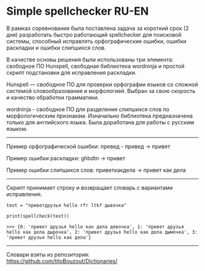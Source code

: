 # Simple spellchecker RU-EN

В рамках соревнования была поставлена задача за короткий срок (2 дня) разработать быстро работающий spellchecker для поисковой системы, способный исправлять орфографические ошибки, ошибки раскладки и ошибки слипшихся слов.

В качестве основы решения были использованы три элемента: свободное ПО Hunspell, свободная библиотека wordninja и простой скрипт подстановки для исправления раскладки.

Hunspell — свободное ПО для проверки орфографии языков со сложной системой словообразования и морфологией. Выбран за свою скорость и качество обработки грамматики.

wordninja - свободное ПО для разделения слипшихся слов по морфологическим признакам. Изначально библиотека предназначена только для английского языка. Была доработана для работы с русским языком.


---

Пример орфографической ошибки: превед - привед -> привет

Пример ошибки раскладки: ghbdtn -> привет

Пример ошибки слипшихся слов: приветкакдела -> привет как дела


---

Скрипт принимает строку и возвращает словарь с вариантами исправления.

```
text = "приветдрузья hello rfr ltkf дывочка"

print(spellcheck(text))

>>> {0: 'привет друзья hello как дела девочка', 1: 'привет друзья hello как дела дырочка', 2: 'привет друзья hello как дела дымочка', 3: 'привет друзья hello как дела'}
```


---

Словари взяты из репозитория: https://github.com/titoBouzout/Dictionaries/
